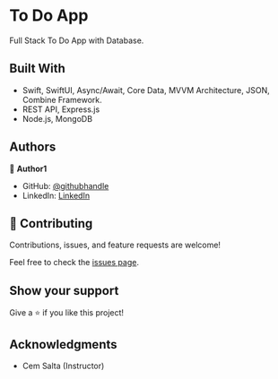 

# To Do App

Full Stack To Do App with Database.

## Built With

- Swift, SwiftUI, Async/Await, Core Data, MVVM Architecture, JSON, Combine Framework.
- REST API, Express.js
- Node.js, MongoDB

## Authors

👤 **Author1**

- GitHub: [@githubhandle]([https://github.com/githubhandle](https://github.com/WhySoKayp0))
- LinkedIn: [LinkedIn]([https://linkedin.com/in/linkedinhandle](https://www.linkedin.com/in/matthew-lim-9955a817b))

## 🤝 Contributing

Contributions, issues, and feature requests are welcome!

Feel free to check the [issues page](../../issues/).

## Show your support

Give a ⭐️ if you like this project!

## Acknowledgments

- Cem Salta (Instructor)
